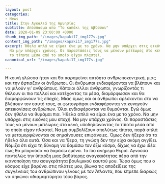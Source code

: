 ```yaml
---
layout: post
categories:
- News
title: Στην Αγκαλιά της Αμνησίας
subtitle: Απόσπασμα απο "Το καπάκι της Αβύσσου"
date: 2020-01-09 23:00:00 +0000
thumb_img_path: "/images/kapaki17_img177s.jpg"
content_img_path: "/images/kapaki17_img177s.jpg"
excerpt: Ήθελα απλά να είμαι ένα με το χρόνο. Να μην υπάρχει στις εικόνες μου εποχή.
  Να μην υπάρχει χρόνος. Οι παραστάσεις τους να μένουν μετέωρες στο κενό, υποδηλώνοντας
  το τίποτα μέσα από το οποίο είχαν πλαστεί.
canonical_url: "/images/kapaki17_img177s.jpg"

---
```

Η κοινή γλώσσα ήταν και θα παραμείνει απτόητα ανθρωποκεντρική, μιας και την έφτιαξαν οι άνθρωποι. Οι άνθρωποι ενδιαφέρονται να βλέπουν και να μιλούν γι’ ανθρώπους. Κάποιοι άλλοι άνθρωποι, γνωρίζοντάς τι θέλουν οι πιο πολλοί και κατέχοντας τα μέσα, διαμόρφωσαν και θα διαμορφώνουν τις εποχές. Μιας όμως και οι άνθρωποι αρέσκονται στο να βλέπουν τον εαυτό τους, οι φωτογράφοι ενδιαφέρονται να κυνηγούν απεικονίσεις ανθρώπων. Όλοι ενδιαφέρονται να θυμούνται. Εγώ όμως δεν ήθελα να θυμάμαι πια. Ήθελα απλά να είμαι ένα με το χρόνο. Να μην υπάρχει στις εικόνες μου εποχή. Να μην υπάρχει χρόνος. Οι παραστάσεις τους να μένουν μετέωρες στο κενό, υποδηλώνοντας το τίποτα μέσα από το οποίο είχαν πλαστεί. Να μη συμβολίζουν απολύτως τίποτα, παρά απλά να μεταμορφώνονται σε σημαίνουσες επιφάνειες. Όμως δεν ήξερα ότι τα ήθελα όλα αυτά. Όσα και να ‘ξερα, τη γνώση δεν την είχα ακόμη αγγίξει. Νόμιζα ότι είχα τη δύναμη να δαμάσω τον έξω κόσμο, δίχως να έχω ιδέα πως θα μπορούσα να δαμάσω εμένα. Το πιο ανήμερο θεριό. Αγνούσα παντελώς την ύπαρξη μιας βαθύτερης αναγκαιότητας πέρα από την ικανοποίηση του ασυγκράτητα βουλιμικού εαυτού μου. Τώρα όμως που ο κόσμος είχε βαρύνει στις πλάτες μου, βίωνα τις αποδείξεις της συγγένειας του ανθρώπινου γένους με τον Άτλαντα, που έπρεπε διαρκώς να σηκώνει αδιαμαρτύρητα τόσο βάρος.